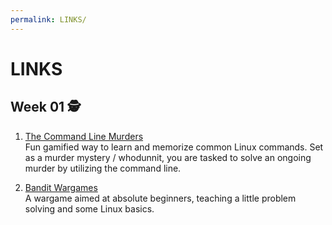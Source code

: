 ```yaml
---
permalink: LINKS/
---
```


# LINKS 

## Week 01 🕵️
1. [The Command Line Murders](https://github.com/veltman/clmystery)<br>
Fun gamified way to learn and memorize common Linux commands. Set as a murder mystery / whodunnit, you are tasked to solve an ongoing murder by utilizing the command line.

2. [Bandit Wargames](https://overthewire.org/wargames/bandit/)<br>
A wargame aimed at absolute beginners, teaching a little problem solving and some Linux basics.
